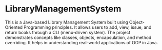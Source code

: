 # LibraryManagementSystem
This is a Java-based Library Management System built using Object-Oriented Programming principles. It allows users to add, view, issue, and return books through a CLI (menu-driven system). The project demonstrates concepts like classes, objects, encapsulation, and method overriding. It helps in understanding real-world applications of OOP in Java.

